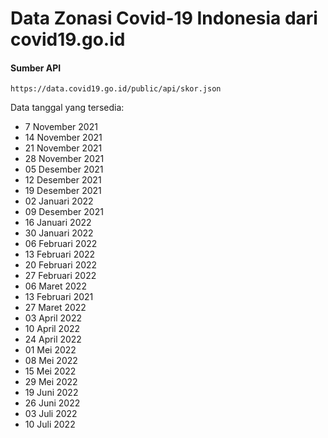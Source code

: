 # Data Zonasi Covid-19 Indonesia dari covid19.go.id

#### Sumber API

```url
https://data.covid19.go.id/public/api/skor.json
```

Data tanggal yang tersedia:
* 7 November 2021
* 14 November 2021
* 21 November 2021
* 28 November 2021
* 05 Desember 2021
* 12 Desember 2021
* 19 Desember 2021
* 02 Januari 2022
* 09 Desember 2021
* 16 Januari 2022
* 30 Januari 2022
* 06 Februari 2022
* 13 Februari 2022
* 20 Februari 2022
* 27 Februari 2022
* 06 Maret 2022
* 13 Februari 2021
* 27 Maret 2022
* 03 April 2022
* 10 April 2022
* 24 April 2022
* 01 Mei 2022
* 08 Mei 2022
* 15 Mei 2022
* 29 Mei 2022
* 19 Juni 2022
* 26 Juni 2022
* 03 Juli 2022
* 10 Juli 2022
